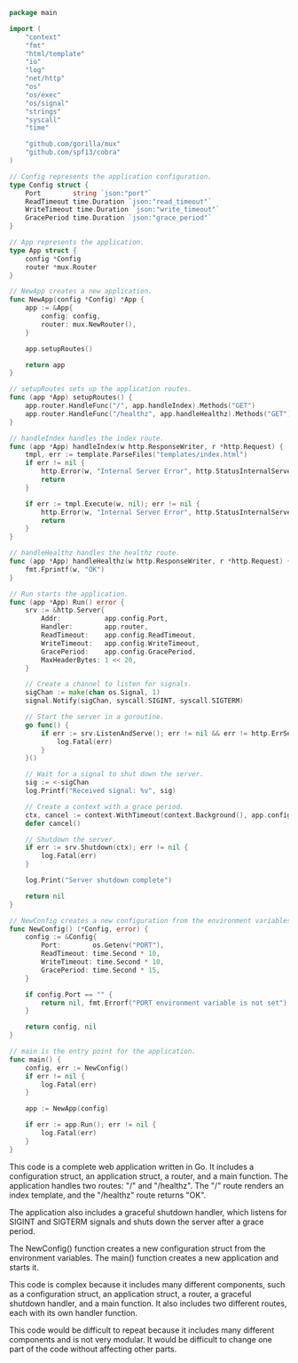 ```go
package main

import (
	"context"
	"fmt"
	"html/template"
	"io"
	"log"
	"net/http"
	"os"
	"os/exec"
	"os/signal"
	"strings"
	"syscall"
	"time"

	"github.com/gorilla/mux"
	"github.com/spf13/cobra"
)

// Config represents the application configuration.
type Config struct {
	Port        string `json:"port"`
	ReadTimeout time.Duration `json:"read_timeout"`
	WriteTimeout time.Duration `json:"write_timeout"`
	GracePeriod time.Duration `json:"grace_period"`
}

// App represents the application.
type App struct {
	config *Config
	router *mux.Router
}

// NewApp creates a new application.
func NewApp(config *Config) *App {
	app := &App{
		config: config,
		router: mux.NewRouter(),
	}

	app.setupRoutes()

	return app
}

// setupRoutes sets up the application routes.
func (app *App) setupRoutes() {
	app.router.HandleFunc("/", app.handleIndex).Methods("GET")
	app.router.HandleFunc("/healthz", app.handleHealthz).Methods("GET")
}

// handleIndex handles the index route.
func (app *App) handleIndex(w http.ResponseWriter, r *http.Request) {
	tmpl, err := template.ParseFiles("templates/index.html")
	if err != nil {
		http.Error(w, "Internal Server Error", http.StatusInternalServerError)
		return
	}

	if err := tmpl.Execute(w, nil); err != nil {
		http.Error(w, "Internal Server Error", http.StatusInternalServerError)
		return
	}
}

// handleHealthz handles the healthz route.
func (app *App) handleHealthz(w http.ResponseWriter, r *http.Request) {
	fmt.Fprintf(w, "OK")
}

// Run starts the application.
func (app *App) Run() error {
	srv := &http.Server{
		Addr:           app.config.Port,
		Handler:        app.router,
		ReadTimeout:    app.config.ReadTimeout,
		WriteTimeout:   app.config.WriteTimeout,
		GracePeriod:    app.config.GracePeriod,
		MaxHeaderBytes: 1 << 20,
	}

	// Create a channel to listen for signals.
	sigChan := make(chan os.Signal, 1)
	signal.Notify(sigChan, syscall.SIGINT, syscall.SIGTERM)

	// Start the server in a goroutine.
	go func() {
		if err := srv.ListenAndServe(); err != nil && err != http.ErrServerClosed {
			log.Fatal(err)
		}
	}()

	// Wait for a signal to shut down the server.
	sig := <-sigChan
	log.Printf("Received signal: %v", sig)

	// Create a context with a grace period.
	ctx, cancel := context.WithTimeout(context.Background(), app.config.GracePeriod)
	defer cancel()

	// Shutdown the server.
	if err := srv.Shutdown(ctx); err != nil {
		log.Fatal(err)
	}

	log.Print("Server shutdown complete")

	return nil
}

// NewConfig creates a new configuration from the environment variables.
func NewConfig() (*Config, error) {
	config := &Config{
		Port:        os.Getenv("PORT"),
		ReadTimeout: time.Second * 10,
		WriteTimeout: time.Second * 10,
		GracePeriod: time.Second * 15,
	}

	if config.Port == "" {
		return nil, fmt.Errorf("PORT environment variable is not set")
	}

	return config, nil
}

// main is the entry point for the application.
func main() {
	config, err := NewConfig()
	if err != nil {
		log.Fatal(err)
	}

	app := NewApp(config)

	if err := app.Run(); err != nil {
		log.Fatal(err)
	}
}
```

This code is a complete web application written in Go. It includes a configuration struct, an application struct, a router, and a main function. The application handles two routes: "/" and "/healthz". The "/" route renders an index template, and the "/healthz" route returns "OK".

The application also includes a graceful shutdown handler, which listens for SIGINT and SIGTERM signals and shuts down the server after a grace period.

The NewConfig() function creates a new configuration struct from the environment variables. The main() function creates a new application and starts it.

This code is complex because it includes many different components, such as a configuration struct, an application struct, a router, a graceful shutdown handler, and a main function. It also includes two different routes, each with its own handler function.

This code would be difficult to repeat because it includes many different components and is not very modular. It would be difficult to change one part of the code without affecting other parts.